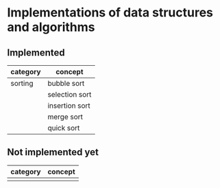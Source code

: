 # Implementations of data structures and algorithms

## Implemented

| category | concept |
|----------|---------|
| sorting  |bubble sort|
|          |selection sort|
|          |insertion sort|
|          |merge sort|
|          |quick sort|


## Not implemented yet
| category | concept |
|----------|------|
|   |  |
